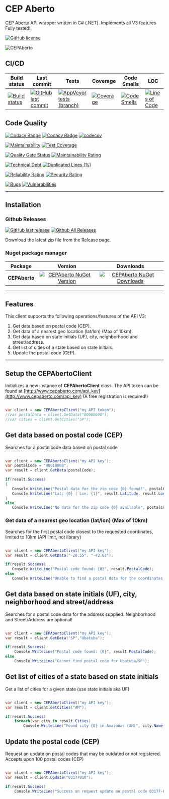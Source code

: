 # CEP Aberto

[CEP Aberto](htttp://www.cepaberto.com) API wrapper written in C# (.NET).
Implements all V3 features
Fully tested!

[![GitHub license](https://img.shields.io/github/license/guibranco/CEPAberto)](https://github.com/guibranco/CEPAberto)

![CEPAberto](https://raw.githubusercontent.com/guibranco/CEPAberto/master/logo.png)

## CI/CD

| Build status | Last commit | Tests | Coverage | Code Smells | LOC |
|--------------|-------------|-------|----------|-------------|-----|
| [![Build status](https://ci.appveyor.com/api/projects/status/l9cuqk1s1gdppqpn/branch/master?svg=true)](https://ci.appveyor.com/project/guibranco/CEPAberto) | [![GitHub last commit](https://img.shields.io/github/last-commit/guibranco/CEPAberto/master)](https://github.com/guibranco/CEPAberto) | [![AppVeyor tests (branch)](https://img.shields.io/appveyor/tests/guibranco/CEPAberto/master?compact_message)](https://ci.appveyor.com/project/guibranco/CEPAberto) | [![Coverage](https://sonarcloud.io/api/project_badges/measure?project=guibranco_CEPAberto&metric=coverage)](https://sonarcloud.io/dashboard?id=guibranco_CEPAberto) | [![Code Smells](https://sonarcloud.io/api/project_badges/measure?project=guibranco_CEPAberto&metric=code_smells)](https://sonarcloud.io/dashboard?id=guibranco_CEPAberto) | [![Lines of Code](https://sonarcloud.io/api/project_badges/measure?project=guibranco_CEPAberto&metric=ncloc)](https://sonarcloud.io/dashboard?id=guibranco_CEPAberto)

## Code Quality

[![Codacy Badge](https://app.codacy.com/project/badge/Grade/e9fd678b9bfe4d729e8970ed3fb506d9)](https://www.codacy.com/gh/guibranco/CEPAberto/dashboard?utm_source=github.com&amp;utm_medium=referral&amp;utm_content=guibranco/CEPAberto&amp;utm_campaign=Badge_Grade)
[![Codacy Badge](https://app.codacy.com/project/badge/Coverage/e9fd678b9bfe4d729e8970ed3fb506d9)](https://www.codacy.com/gh/guibranco/CEPAberto/dashboard?utm_source=github.com&amp;utm_medium=referral&amp;utm_content=guibranco/CEPAberto&amp;utm_campaign=Badge_Grade)
[![codecov](https://codecov.io/gh/guibranco/CEPAberto/branch/master/graph/badge.svg)](https://codecov.io/gh/guibranco/CEPAberto)

[![Maintainability](https://api.codeclimate.com/v1/badges/f12c9899307a319a1cc4/maintainability)](https://codeclimate.com/github/guibranco/CEPAberto/maintainability)
[![Test Coverage](https://api.codeclimate.com/v1/badges/f12c9899307a319a1cc4/test_coverage)](https://codeclimate.com/github/guibranco/CEPAberto/test_coverage)

[![Quality Gate Status](https://sonarcloud.io/api/project_badges/measure?project=guibranco_CEPAberto&metric=alert_status)](https://sonarcloud.io/dashboard?id=guibranco_CEPAberto)
[![Maintainability Rating](https://sonarcloud.io/api/project_badges/measure?project=guibranco_CEPAberto&metric=sqale_rating)](https://sonarcloud.io/dashboard?id=guibranco_CEPAberto)

[![Technical Debt](https://sonarcloud.io/api/project_badges/measure?project=guibranco_CEPAberto&metric=sqale_index)](https://sonarcloud.io/dashboard?id=guibranco_CEPAberto)
[![Duplicated Lines (%)](https://sonarcloud.io/api/project_badges/measure?project=guibranco_CEPAberto&metric=duplicated_lines_density)](https://sonarcloud.io/dashboard?id=guibranco_CEPAberto)

[![Reliability Rating](https://sonarcloud.io/api/project_badges/measure?project=guibranco_CEPAberto&metric=reliability_rating)](https://sonarcloud.io/dashboard?id=guibranco_CEPAberto)
[![Security Rating](https://sonarcloud.io/api/project_badges/measure?project=guibranco_CEPAberto&metric=security_rating)](https://sonarcloud.io/dashboard?id=guibranco_CEPAberto)

[![Bugs](https://sonarcloud.io/api/project_badges/measure?project=guibranco_CEPAberto&metric=bugs)](https://sonarcloud.io/dashboard?id=guibranco_CEPAberto)
[![Vulnerabilities](https://sonarcloud.io/api/project_badges/measure?project=guibranco_CEPAberto&metric=vulnerabilities)](https://sonarcloud.io/dashboard?id=guibranco_CEPAberto)

---

## Installation

### Github Releases

[![GitHub last release](https://img.shields.io/github/release-date/guibranco/CEPAberto.svg?style=flat)](https://github.com/guibranco/CEPAberto) [![Github All Releases](https://img.shields.io/github/downloads/guibranco/CEPAberto/total.svg?style=flat)](https://github.com/guibranco/CEPAberto)

Download the latest zip file from the [Release](https://github.com/GuiBranco/CEPAberto/releases) page.

### Nuget package manager

| Package | Version | Downloads |
|------------------|:-------:|:-------:|
| **CEPAberto** | [![CEPAberto NuGet Version](https://img.shields.io/nuget/v/CEPAberto.svg?style=flat)](https://www.nuget.org/packages/CEPAberto/) | [![CEPAberto NuGet Downloads](https://img.shields.io/nuget/dt/CEPAberto.svg?style=flat)](https://www.nuget.org/packages/CEPAberto/) |

---

## Features

This client supports the following operations/features of the API V3:

1.  Get data based on postal code (CEP).
2.  Get data of a nearest geo location (lat/lon) (Max of 10km).
3.  Get data based on state initials (UF), city, neighborhood and street/address.
4.  Get list of cities of a state based on state initials.
5.  Update the postal code (CEP).

 ---

## Setup the CEPAbertoClient

Initializes a new instance of **CEPAbertoClient** class.
The API token can be found at [http://www.cepaberto.com/api_key](http://www.cepaberto.com/api_key) (A free registration is required!)

```cs

var client = new CEPAbertoClient("my API token");
//var postalData = client.GetData("00000000");
//var cities = client.GetCities("SP");

```

## Get data based on postal code (CEP)

Searches for a postal code data based on postal code

 ```cs

var client = new CEPAbertoClient("my API key");
var postalCode = "40010000";
var result = client.GetData(postalCode);

if(result.Success)
{
    Console.WriteLine("Postal data for the zip code {0} found!", postalCode);
    Console.WriteLine("Lat: {0} | Lon: {1}", result.Latitude, result.Longitude);
}
else
    Console.WriteLine("No data for the zip code {0} available", postalCode);

```

### Get data of a nearest geo location (lat/lon) (Max of 10km)

Searches for the first postal code closest to the requested coordinates, limited to 10km (API limit, not library)

 ```cs

var client = new CEPAbertoClient("my API key");
var result = client.GetData("-20.55", "-43.63");

if(result.Success)
    Console.WriteLine("Postal code found: {0}", result.PostalCode);
else
    Console.WriteLine("Unable to find a postal data for the coordinates supplied!");

```

## Get data based on state initials (UF), city, neighborhood and street/address

Searches for a postal code data for the address supplied. Neighborhood and Street/Address are optional!

```cs

var client = new CEPAbertoClient("my API key");
var result = client.GetData("SP","Ubatuba");

if(result.Success)
    Console.WriteLine("Postal code found: {0}", result.PostalCode);
else
    Console.WriteLine("Cannot find postal code for Ubatuba/SP");

```

## Get list of cities of a state based on state initials

Get a list of cities for a given state (use state initials aka UF)

```cs

var client = new CEPAbertoClient("my API key");
var result = client.GetCities("AM");

if(result.Success)
    foreach(var city in result.Cities)
        Console.WriteLine("Found city {0} in Amazonas (AM)", city.Name);

```

## Update the postal code (CEP)

Request an update on postal codes that may be outdated or not registered.
Accepts upon 100 postal codes (CEP)

```cs

var client = new CEPAbertoClient("my API key");
var result = client.Update("03177010");

if(result.Success)
    Console.WriteLine("Success on request update on postal code 03177-010");

```

